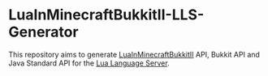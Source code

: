 # LuaInMinecraftBukkitII-LLS-Generator

This repository aims to generate [LuaInMinecraftBukkitII] API, Bukkit API and Java Standard API for the [Lua Language Server].

[LuaInMinecraftBukkitII]: https://github.com/SmileYik/LuaInMinecraftBukkitII
[Lua Language Server]: https://luals.github.io/